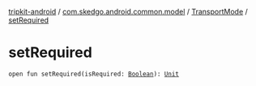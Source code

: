 [tripkit-android](../../index.md) / [com.skedgo.android.common.model](../index.md) / [TransportMode](index.md) / [setRequired](./set-required.md)

# setRequired

`open fun setRequired(isRequired: `[`Boolean`](https://kotlinlang.org/api/latest/jvm/stdlib/kotlin/-boolean/index.html)`): `[`Unit`](https://kotlinlang.org/api/latest/jvm/stdlib/kotlin/-unit/index.html)
